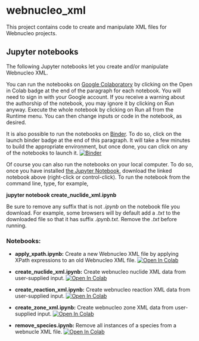 # webnucleo_xml

This project contains code to create and manipulate XML files for Webnucleo projects.

## Jupyter notebooks

The following Jupyter notebooks let you create and/or manipulate Webnucleo XML.

You can run the notebooks on [Google Colaboratory](https://colab.research.google.com) by clicking on the Open in Colab badge at the end of the paragraph for each notebook.  You will need to sign in with your Google account.  If you receive a warning about the authorship of the notebook, you may ignore it by clicking on Run anyway.  Execute the whole notebook by clicking on Run all from the Runtime menu.  You can then change inputs or code in the notebook, as desired.

It is also possible to run the notebooks on [Binder](https://mybinder.org).  To do so, click on the launch binder badge at the end of this paragraph.  It will take a few minutes to build the appropriate environment, but once done, you can click on any of the notebooks to launch it.  [![Binder](https://mybinder.org/badge_logo.svg)](https://mybinder.org/v2/gh/mbradle/webnucleo_xml/main)

Of course you can also run the notebooks on your local computer.  To do so, once you have installed [the Jupyter Notebook](https://jupyter.org), download the linked notebook above (right-click or control-click).  To run the notebook from the command line, type, for example,

**jupyter notebook create_nuclide_xml.ipynb**

Be sure to remove any suffix that is not *.ipynb* on the notebook file you download.  For example, some browsers will by default add a *.txt* to the downloaded file so that it has suffix *.ipynb.txt*.  Remove the *.txt* before running.

### Notebooks:

- **apply_xpath.ipynb:** Create a new Webnucleo XML file by applying XPath expressions to an old Webnucleo XML file.  [![Open In Colab](https://colab.research.google.com/assets/colab-badge.svg)](https://colab.research.google.com/github/mbradle/webnucleo_xml/blob/main/apply_xpath.ipynb)

- **create_nuclide_xml.ipynb:** Create webnucleo nuclide XML data from user-supplied input.  [![Open In Colab](https://colab.research.google.com/assets/colab-badge.svg)](https://colab.research.google.com/github/mbradle/webnucleo_xml/blob/main/create_nuclide_xml.ipynb)

- **create_reaction_xml.ipynb:** Create webnucleo reaction XML data from user-supplied input.  [![Open In Colab](https://colab.research.google.com/assets/colab-badge.svg)](https://colab.research.google.com/github/mbradle/webnucleo_xml/blob/main/create_reaction_xml.ipynb)

- **create_zone_xml.ipynb:** Create webnucleo zone XML data from user-supplied input.  [![Open In Colab](https://colab.research.google.com/assets/colab-badge.svg)](https://colab.research.google.com/github/mbradle/webnucleo_xml/blob/main/create_zone_xml.ipynb)

- **remove_species.ipynb:** Remove all instances of a species from a webnucle XML file.  [![Open In Colab](https://colab.research.google.com/assets/colab-badge.svg)](https://colab.research.google.com/github/mbradle/webnucleo_xml/blob/main/remove_species.ipynb)

